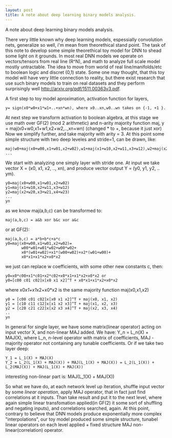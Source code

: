 ```yaml
---
layout: post
title: A note about deep learning binary models analysis.
---
```


A note about deep learning binary models analysis.

There very little known why deep learning models, espessially convolution nets, generalize so well, i'm mean from theorethical stand point. 
The task of this note to develop some simple theorethical toy model for DNN to shead some light on it grounds.
In most real DNN models we operate on vectors/tensors from real line (R^N), and math to analyze full scale model mostly untractable. 
The idea to move from world of real line/manifolds/etc to boolean logic and discret (0,1) state. Some one may thought, that this toy model will have very little connection to reality, but there exist research that use such binary models to train on real datasets and they perform surprisingly well http://arxiv.org/pdf/1511.00363v3.pdf.

A first step to toy model aproximation, activation function for layers, 

	y= sign(x0*w0+x1*w1+..+xn*wn), where x0..xn,w0..wn takes on {-1, +1 }.

At next step we transform activation to boolean algebra, at this stage we use math over GF(2) (mod 2 arithmetic) and n-arity majority function maj, y = maj(x0+w0,x1+w1,x2+w2,..,xn+wn) (changed * to +, because it just xor)
Now we simplify further, and take majority with arity = 3. At this point some simple structure with two deep leveles and stride=1, can be drawn, like:

	maj(w0+maj(x0+w00,x1+w01,x2+w02),w1+maj(x1+w10,x2+w11,x3+w12),w2+maj(x2+w20,x3+w21,x4+w23)), ...

We start with analyzing one simply layer with stride one. At input we take vector X = (x0, x1, x2, .., xn), and produce vector output Y = (y0, y1, y2, .. ym).

	y0=maj(x0+w00,x1+w01,x2+w02)
	y1=maj(x1+w10,x2+w11,x3+w12)
	y2=maj(x2+w20,x3+w21,x4+w23)
	...
	yn

as we know maj(a,b,c) can be transformed to:

	maj(a,b,c) = a&b xor b&c xor a&c

or at GF(2):

	maj(a,b,c) = a*b+b*c+a*c
	y0=maj(x0+w00,x1+w01,x2+w02)=
           w00*w01+w01*w02+w00*w02+
           x0*(w01+w02)+x1*(w00+w02)+x2*(w01+w00)+
           x0*x1+x1*x2+x0*x2

we just can replace w coefficients, with some other new constants c, then:

	y0=x0*c00+x1*c01+x2*c02+x0*x1+x1*x2+x0*x2 or
	y0=[c00 c01 c02]x[x0 x1 x2]^T + x0*x1+x1*x2+x0*x2

where x0*x1+x1*x2+x0*x2 is the same majority function maj(x0,x1,x2)

	y0 = [c00 c01 c02]x[x0 x1 x2]^T + maj(x0, x1, x2)
	y1 = [c10 c11 c12]x[x1 x2 x3]^T + maj(x1, x2, x3)
	y2 = [c20 c21 c22]x[x2 x3 x4]^T + maj(x2, x3, x4)
	..
	yn 

In general for single layer, we have some matrix(linear operator) acting on input vector X, and non-linear MAJ added.
We have:
	Y_n = L_n(X) + MAJ(X), where L_n, n-level operator with matrix of coefficients, MAJ - majority operator not containing any tunable coefficients.
Or if we take two layer deep:

	Y_1 = L_1(X) + MAJ(X)
	Y_2 = L_2(L_1(X) + MAJ(X)) + MAJ(L_1(X) + MAJ(X)) = L_2(L_1(X)) + L_2(MAJ(X)) + MAJ(L_1(X) + MAJ(X))

interesting non-linear part is:
	MAJ(L_1(X) + MAJ(X))

So what we have do, at each network level up iteration, shuffle input vector by some *linear operation*, apply MAJ operator, that in fact just find correlations at it inputs.
Than take result and put it to the next level, where again simple linear transfomation applied(in GF(2) it some sort of shuffling and negating inputs), and correlations searched, again.
At this point, contrary to believe that DNN models produce exponentially more complex "interpolations", our toy model produced some simple structure, tunabel linear operators on each level applied + fixed structure MAJ non-linear(correlation) operator.